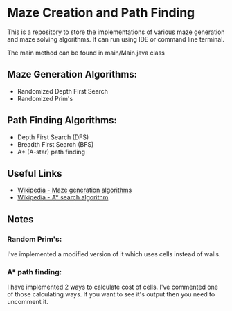 # Maze Creation and Path Finding

This is a repository to store the implementations of various maze generation and maze solving algorithms.
It can run using IDE or command line terminal.

The main method can be found in main/Main.java class

## Maze Generation Algorithms:
- Randomized Depth First Search
- Randomized Prim's

## Path Finding Algorithms:
- Depth First Search (DFS)
- Breadth First Search (BFS)
- A* (A-star) path finding

## Useful Links
- [Wikipedia - Maze generation algorithms](https://en.m.wikipedia.org/wiki/Maze_generation_algorithm)
- [Wikipedia - A* search algorithm](https://en.m.wikipedia.org/wiki/A*_search_algorithm)

## Notes

### Random Prim's:
I've implemented a modified version of it which uses cells instead of walls.

### A* path finding:
I have implemented 2 ways to calculate cost of cells. I've commented one of those calculating ways. If you want to see it's output then you need to uncomment it.
